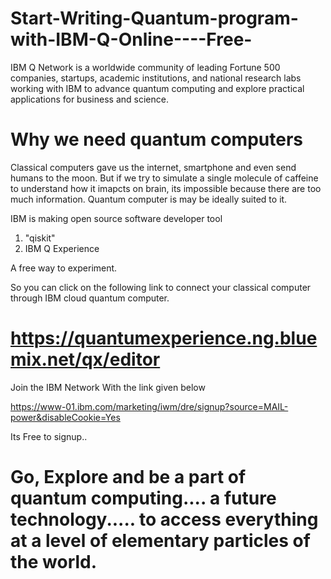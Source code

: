 # Start-Writing-Quantum-program-with-IBM-Q-Online----Free-

IBM Q Network is a worldwide community of leading Fortune 500 companies, startups, academic institutions, and national research labs working with IBM to advance quantum computing and explore practical applications for business and science.

# Why we need quantum computers

Classical computers gave us the internet, smartphone and even send humans to the moon. But if we try to simulate a single molecule of caffeine to understand how it imapcts on brain, its impossible because there are too much information. Quantum computer is may be ideally suited to it.

IBM is making open source software developer tool 
1. "qiskit"
2. IBM Q Experience

A free way to experiment.

So you can click on the following link to connect your classical computer through IBM cloud quantum computer. 

# https://quantumexperience.ng.bluemix.net/qx/editor

Join the IBM Network With the link given below

https://www-01.ibm.com/marketing/iwm/dre/signup?source=MAIL-power&disableCookie=Yes

Its Free to signup.. 

# Go, Explore and be a part of quantum computing.... a future technology..... to access everything at a level of elementary particles of the world.
